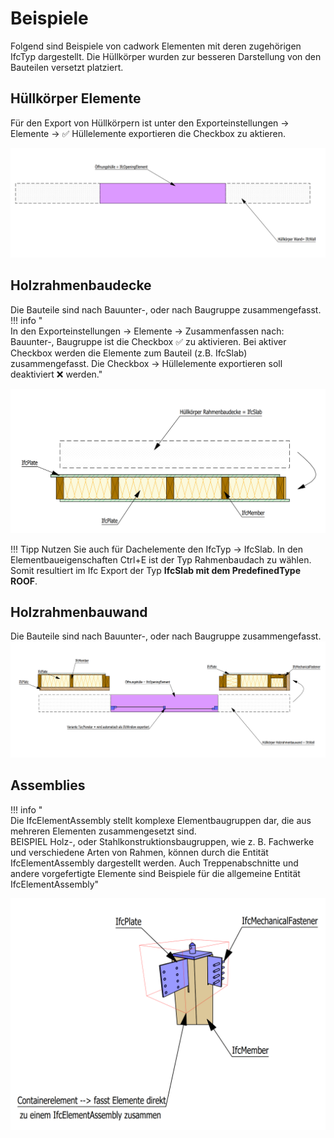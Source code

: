 # Beispiele

Folgend sind Beispiele von cadwork Elementen mit deren zugehörigen IfcTyp dargestellt. Die Hüllkörper wurden zur besseren Darstellung von den Bauteilen versetzt platziert. 

## Hüllkörper Elemente
Für den Export von Hüllkörpern ist unter den Exporteinstellungen -> Elemente -> :white_check_mark: Hüllelemente exportieren die Checkbox zu aktieren.

![localized image](../img/bounding.de.png)


## Holzrahmenbaudecke
Die Bauteile sind nach Bauunter-, oder nach Baugruppe zusammengefasst.  <br>
!!! info " <br>In den Exporteinstellungen -> Elemente -> Zusammenfassen nach: Bauunter-, Baugruppe ist die Checkbox :white_check_mark: zu aktivieren. Bei aktiver Checkbox werden die Elemente zum Bauteil (z.B. IfcSlab) zusammengefasst. Die Checkbox -> Hüllelemente exportieren soll deaktiviert :x: werden."

![localized image](../img/slab.png)

!!! Tipp
    Nutzen Sie auch für Dachelemente den IfcTyp -> IfcSlab. In den Elementbaueigenschaften Ctrl+E ist der Typ Rahmenbaudach zu wählen. Somit resultiert im Ifc Export der Typ **IfcSlab mit dem PredefinedType ROOF**. 

## Holzrahmenbauwand
Die Bauteile sind nach Bauunter-, oder nach Baugruppe zusammengefasst. <br>
![localized image](../img/wall_cw.png)

## Assemblies
!!! info "  <br>Die IfcElementAssembly stellt komplexe Elementbaugruppen dar, die aus mehreren Elementen zusammengesetzt sind.<br> BEISPIEL Holz-, oder Stahlkonstruktionsbaugruppen, wie z. B. Fachwerke und verschiedene Arten von Rahmen, können durch die Entität IfcElementAssembly dargestellt werden. Auch Treppenabschnitte und andere vorgefertigte Elemente sind Beispiele für die allgemeine Entität IfcElementAssembly"

![localized image](../img/assembly.png)



